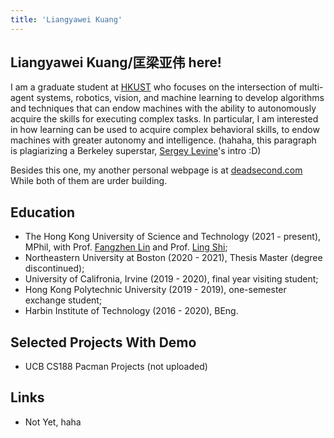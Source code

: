 ```yaml
---
title: 'Liangyawei Kuang'
---
```


## Liangyawei Kuang/匡梁亚伟 here! 

I am a graduate student at [HKUST](https://hkust.edu.hk/) who focuses on the intersection of multi-agent systems, robotics, vision, and machine learning to develop algorithms and techniques that can endow machines with the ability to autonomously acquire the skills for executing complex tasks. In particular, I am interested in how learning can be used to acquire complex behavioral skills, to endow machines with greater autonomy and intelligence. (hahaha, this paragraph is plagiarizing a Berkeley superstar, [Sergey Levine](http://people.eecs.berkeley.edu/~svlevine/)'s intro :D)

Besides this one, my another personal webpage is at [deadsecond.com](https://www.deadsecond.com)
While both of them are urder building.

## Education

- The Hong Kong University of Science and Technology (2021 - present), MPhil, with Prof. [Fangzhen Lin](https://facultyprofiles.ust.hk/profiles.php?profile=fangzhen-lin-flin#researchinterest) and Prof. [Ling Shi](https://facultyprofiles.ust.hk/profiles.php?profile=ling-shi-eesling);
- Northeastern University at Boston (2020 - 2021), Thesis Master (degree discontinued);
- University of Califronia, Irvine (2019 - 2020), final year visiting student;
- Hong Kong Polytechnic University (2019 - 2019), one-semester exchange student;
- Harbin Institute of Technology (2016 - 2020), BEng.

## Selected Projects With Demo

- UCB CS188 Pacman Projects (not uploaded)

## Links

- Not Yet, haha
